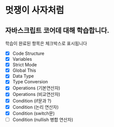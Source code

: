 # 멋쟁이 사자처럼

## 자바스크립트 코어데 대해 학습합니다.

학습이 완료된 항목은 체크박스로 표시됩니다

- [x] Code Structure
- [x] Variables
- [x] Strict Mode
- [x] Global This
- [x] Data Type
- [x] Type Conversion
- [x] Operations (기본연산자)
- [x] Operations (비교연산자)
- [x] Condition (if문과 ?)
- [x] Condition (논리 연산자)
- [x] Condition (switch문)
- [ ] Condition (nullish 병합 연산자)
